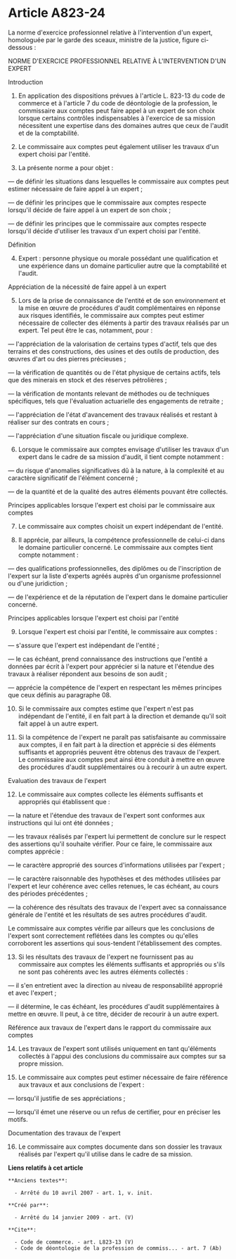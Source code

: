 # Article A823-24

La norme d'exercice professionnel relative à l'intervention d'un expert, homologuée par le garde des sceaux, ministre de la
justice, figure ci-dessous :

NORME D'EXERCICE PROFESSIONNEL RELATIVE À L'INTERVENTION D'UN EXPERT 

Introduction 

1. En application des dispositions prévues à l'article L. 823-13 du code de commerce et à l'article 7 du code de déontologie
de la profession, le commissaire aux comptes peut faire appel à un expert de son choix lorsque certains contrôles
indispensables à l'exercice de sa mission nécessitent une expertise dans des domaines autres que ceux de l'audit et de la
comptabilité. 

2. Le commissaire aux comptes peut également utiliser les travaux d'un expert choisi par l'entité. 

3. La présente norme a pour objet : 

― de définir les situations dans lesquelles le commissaire aux comptes peut estimer nécessaire de faire appel à un expert ; 

― de définir les principes que le commissaire aux comptes respecte lorsqu'il décide de faire appel à un expert de son
choix ; 

― de définir les principes que le commissaire aux comptes respecte lorsqu'il décide d'utiliser les travaux d'un expert choisi
par l'entité. 

Définition 

4. Expert : personne physique ou morale possédant une qualification et une expérience dans un domaine particulier autre que
la comptabilité et l'audit. 

Appréciation de la nécessité de faire appel à un expert 

5. Lors de la prise de connaissance de l'entité et de son environnement et la mise en œuvre de procédures d'audit
complémentaires en réponse aux risques identifiés, le commissaire aux comptes peut estimer nécessaire de collecter des
éléments à partir des travaux réalisés par un expert. Tel peut être le cas, notamment, pour : 

― l'appréciation de la valorisation de certains types d'actif, tels que des terrains et des constructions, des usines et des
outils de production, des œuvres d'art ou des pierres précieuses ; 

― la vérification de quantités ou de l'état physique de certains actifs, tels que des minerais en stock et des réserves
pétrolières ;

― la vérification de montants relevant de méthodes ou de techniques spécifiques, tels que l'évaluation actuarielle des
engagements de retraite ; 

― l'appréciation de l'état d'avancement des travaux réalisés et restant à réaliser sur des contrats en cours ;

― l'appréciation d'une situation fiscale ou juridique complexe. 

6. Lorsque le commissaire aux comptes envisage d'utiliser les travaux d'un expert dans le cadre de sa mission d'audit, il
tient compte notamment : 

― du risque d'anomalies significatives dû à la nature, à la complexité et au caractère significatif de l'élément concerné ; 

― de la quantité et de la qualité des autres éléments pouvant être collectés. 

Principes applicables lorsque l'expert est choisi par le commissaire aux comptes 

7. Le commissaire aux comptes choisit un expert indépendant de l'entité. 

8. Il apprécie, par ailleurs, la compétence professionnelle de celui-ci dans le domaine particulier concerné. Le commissaire
aux comptes tient compte notamment : 

― des qualifications professionnelles, des diplômes ou de l'inscription de l'expert sur la liste d'experts agréés auprès d'un
organisme professionnel ou d'une juridiction ; 

― de l'expérience et de la réputation de l'expert dans le domaine particulier concerné. 

Principes applicables lorsque l'expert est choisi par l'entité 

9. Lorsque l'expert est choisi par l'entité, le commissaire aux comptes : 

― s'assure que l'expert est indépendant de l'entité ; 

― le cas échéant, prend connaissance des instructions que l'entité a données par écrit à l'expert pour apprécier si la nature
et l'étendue des travaux à réaliser répondent aux besoins de son audit ; 

― apprécie la compétence de l'expert en respectant les mêmes principes que ceux définis au paragraphe 08. 

10. Si le commissaire aux comptes estime que l'expert n'est pas indépendant de l'entité, il en fait part à la direction et
demande qu'il soit fait appel à un autre expert. 

11. Si la compétence de l'expert ne paraît pas satisfaisante au commissaire aux comptes, il en fait part à la direction et
apprécie si des éléments suffisants et appropriés peuvent être obtenus des travaux de l'expert. Le commissaire aux comptes
peut ainsi être conduit à mettre en œuvre des procédures d'audit supplémentaires ou à recourir à un autre expert. 

Evaluation des travaux de l'expert 

12. Le commissaire aux comptes collecte les éléments suffisants et appropriés qui établissent que : 

― la nature et l'étendue des travaux de l'expert sont conformes aux instructions qui lui ont été données ; 

― les travaux réalisés par l'expert lui permettent de conclure sur le respect des assertions qu'il souhaite vérifier. Pour ce
faire, le commissaire aux comptes apprécie : 

― le caractère approprié des sources d'informations utilisées par l'expert ; 

― le caractère raisonnable des hypothèses et des méthodes utilisées par l'expert et leur cohérence avec celles retenues, le
cas échéant, au cours des périodes précédentes ; 

― la cohérence des résultats des travaux de l'expert avec sa connaissance générale de l'entité et les résultats de ses autres
procédures d'audit. 

Le commissaire aux comptes vérifie par ailleurs que les conclusions de l'expert sont correctement reflétées dans les comptes
ou qu'elles corroborent les assertions qui sous-tendent l'établissement des comptes. 

13. Si les résultats des travaux de l'expert ne fournissent pas au commissaire aux comptes les éléments suffisants et
appropriés ou s'ils ne sont pas cohérents avec les autres éléments collectés : 

― il s'en entretient avec la direction au niveau de responsabilité approprié et avec l'expert ; 

― il détermine, le cas échéant, les procédures d'audit supplémentaires à mettre en œuvre. Il peut, à ce titre, décider de
recourir à un autre expert. 

Référence aux travaux de l'expert dans le rapport du commissaire aux comptes 

14. Les travaux de l'expert sont utilisés uniquement en tant qu'éléments collectés à l'appui des conclusions du commissaire
aux comptes sur sa propre mission. 

15. Le commissaire aux comptes peut estimer nécessaire de faire référence aux travaux et aux conclusions de l'expert : 

― lorsqu'il justifie de ses appréciations ; 

― lorsqu'il émet une réserve ou un refus de certifier, pour en préciser les motifs. 

Documentation des travaux de l'expert 

16. Le commissaire aux comptes documente dans son dossier les travaux réalisés par l'expert qu'il utilise dans le cadre de sa
mission.

**Liens relatifs à cet article**

	**Anciens textes**:

	  - Arrêté du 10 avril 2007 - art. 1, v. init.

	**Créé par**:

	  - Arrêté du 14 janvier 2009 - art. (V)

	**Cite**:

	  - Code de commerce. - art. L823-13 (V)
	  - Code de déontologie de la profession de commiss... - art. 7 (Ab)
